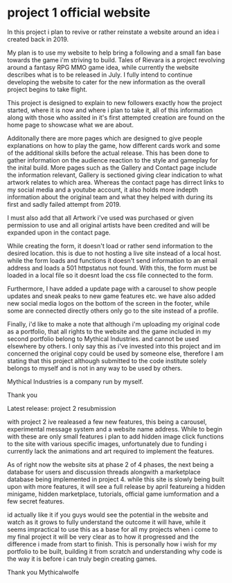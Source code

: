 # project 1 official website
In this project i plan to revive or rather reinstate a website around an idea i created back in 2019.

My plan is to use my website to help bring a following and a small fan base towards the game i'm striving to build.
Tales of Rievara is a project revolving around a fantasy RPG MMO game idea, while currently the website describes what is to be released in July. I fully intend to continue developing the website to cater for the new information as the overall project begins to take flight.

This project is designed to explain to new followers exactly how the project started, where it is now and where i plan to take it, all of this information along with those who assited in it's first attempted creation are found on the home page to showcase what we are about.

Additonally there are more pages which are designed to give people explanations on how to play the game, how different cards work and some of the additional skills before the actual release.
This has been done to gather information on the audience reaction to the style and gameplay for the inital build.
More pages such as the Gallery and Contact page include the information relevant, Gallery is sectioned giving clear indication to what artwork relates to which area. Whereas the contact page has dirrect links to my social media and a youtube account, it also holds more indepth information about the original team and what they helped with during its first and sadly failed attempt from 2019.

I must also add that all Artwork i've used was purchased or given permission to use and all original artists have been credited and will be expanded upon in the contact page. 

While creating the form, it doesn't load or rather send information to the desired location. this is due to not hosting a live site instead of a local host. while the form loads and functions it doesn't send information to an email address and loads a 501 httpstatus not found. With this, the form must be loaded in a local file so it doesnt load the css file connected to the form.

Furthermore, I have added a update page with a carousel to show people updates and sneak peaks to new game features etc. we have also added new social media logos on the bottom of the screen in the footer, while some are connected directly others only go to the site instead of a profile. 

Finally, i'd like to make a note that although i'm uploading my original code as a portfolio, that all rights to the website and the game included in my second portfolio belong to Mythical Industries. and cannot be used elsewhere by others. I only say this as i've invested into this project and im concerned the original copy could be used by someone else, therefore I am stating that this project although submitted to the code institute solely belongs to myself and is not in any way to be used by others.

Mythical Industries is a company run by myself. 

Thank you


Latest release: project 2 resubmission

with project 2 ive realeased a few new features, this being a carousel, experimental message system and a website name address.
While to begin with these are only small features i plan to add hidden image click functions to the site with various specific images, unfortunately due to funding i currently lack the animations and art required to implement the features.

As of right now the website sits at phase 2 of 4 phases, the next being a database for users and discussion threads alongwith a marketplace database being implemented in project 4.
while this site is slowly being built upon with more features, it will see a full release by april featureing a hidden minigame, hidden marketplace, tutorials, official game iumformation and a few secret features. 

id actually like it if you guys would see the potential in the website and watch as it grows to fully understand the outcome it will have, while it seems impractical to use this as a base for all my projects when i come to my final project it will be very clear as to how it progressed and the difference i made from start to finish. This is personally how i wish for my portfolio to be built, building it from scratch and understanding why code is the way it is before i can truly begin creating games.

Thank you 
Mythicalwolfe